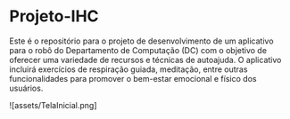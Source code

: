 # Projeto-IHC
Este é o repositório para o projeto de desenvolvimento de um aplicativo para o robô do Departamento de Computação (DC) com o objetivo de oferecer uma variedade de recursos e técnicas de autoajuda. O aplicativo incluirá exercícios de respiração guiada, meditação, entre outras funcionalidades para promover o bem-estar emocional e físico dos usuários.

![assets/TelaInicial.png]


